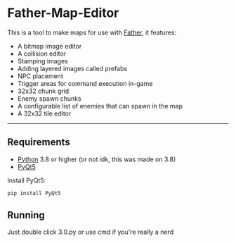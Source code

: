 # Father-Map-Editor
This is a tool to make maps for use with [Father](github.com), it features:
- A bitmap image editor
- A collision editor
- Stamping images
- Adding layered images called prefabs
- NPC placement
- Trigger areas for command execution in-game
- 32x32 chunk grid
- Enemy spawn chunks
- A configurable list of enemies that can spawn in the map
- A 32x32 tile editor
---
## Requirements
- [Python](https://www.python.org/downloads/) 3.8 or higher (or not idk, this was made on 3.8)
- [PyQt5](https://pypi.org/project/PyQt5/)

Install PyQt5:
```bash
pip install PyQt5
```
## Running
Just double click 3.0.py or use cmd if you're really a nerd
